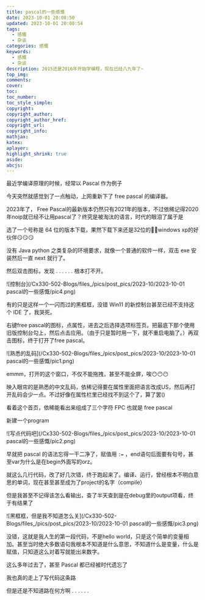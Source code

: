 ```yaml
---
title: pascal的一些感慨
date: 2023-10-01 20:08:50
updated: 2023-10-01 20:08:54
tags:
  - 感慨
  - 杂谈
categories: 感慨
keywords:
  - 感慨
  - 杂谈
description: 2015还是2016年开始学编程，现在已经八九年了~
top_img:
comments:
cover:
toc:
toc_number:
toc_style_simple:
copyright:
copyright_author:
copyright_author_href:
copyright_url:
copyright_info:
mathjax:
katex:
aplayer:
highlight_shrink: true
aside:
abcjs:
---
```


最近学编译原理的时候，经常以 Pascal 作为例子

今天突然就感觉到了一点触动，上网重新下了 free pascal 的编译器。

2023年了， Free Pascal的最新版本仍然只有2021年的版本，不过依稀记得2020年noip就已经不让用pascal了？终究是被淘汰的语言，时代的眼泪了属于是

选了一个号称是 64 位的版本下载，果然下载下来还是32位的😵‍💫windows xp的好伙伴😏😏😏

没有 Java python 之类复杂的环境要求，就像一个普通的软件一样，双击 exe 安装然后一直 next 就行了。

然后双击图标，发现 . . . . . . 根本打不开。

![控制台](/Cx330-502-Blogs/files_/pics/post_pics/2023-10/2023-10-01 pascal的一些感慨/pic4.png)

有的只是这样一个一闪而过的黑框框，没错 Win11 的新控制台甚至已经不支持这个 IDE 了，我哭死。

右键free pascal的图标，点属性，进去之后选择选项标签页。把最底下那个使用旧版控制台勾上，然后点击应用。（由于只是暂时用一下，就不重启电脑了。）再双击图标，终于打开了free pascal。

![熟悉的乱码](/Cx330-502-Blogs/files_/pics/post_pics/2023-10/2023-10-01 pascal的一些感慨/pic1.png)

emmm，打开的这个窗口，不仅不能拖拽，甚至不能全屏，唉😶😶😶

映入眼帘的是熟悉的中文乱码，依稀记得要在属性里面把语言改成US，然后再打开乱码会少一点。不过好像在属性栏里已经找不到这个了，算了罢()

看着这个首页，依稀能看出来组成了三个字符 FPC 也就是 free pascal

新建一个program

![写点代码吧](/Cx330-502-Blogs/files_/pics/post_pics/2023-10/2023-10-01 pascal的一些感慨/pic2.png)

早就把 pascal 的语法忘得一干二净了，赋值用 `:=` ，end语句后面要有句号，甚至var为什么是在begin外面写的orz。

就这么几行代码，改了好几次错，终于跑起来了。编译、运行，曾经根本不明白意思的单词，现在甚至甚至成为了project的名字（compile）

但是我甚至不记得该怎么看输出，查了半天查到是在debug里的output项看，终于有结果了

![黑框框，但是我不知道怎么关](/Cx330-502-Blogs/files_/pics/post_pics/2023-10/2023-10-01 pascal的一些感慨/pic3.png)

没错，这就是我人生的第一段代码，不是hello world，只是这个简单的变量相加。甚至当时绝大多数语句我根本不知道是什么意思，不知道什么是变量，什么是赋值，只知道这么对着写就能出来数字。

这么多年过去了，甚至 Pascal 都已经被时代遗忘了

我也真的走上了写代码这条路

但是还是不知道路在何方啊 . . . . . . 
